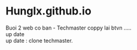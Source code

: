 # Hunglx.github.io

Buoi 2 web co ban - Techmaster 
coppy lai btvn
.....
<br>
up date
<br>
up date : clone techmaster.
